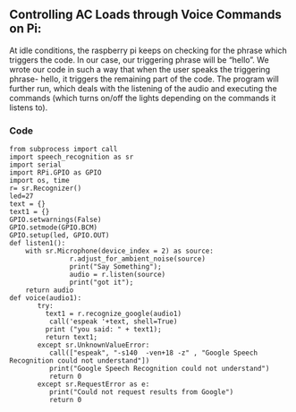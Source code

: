 ## Controlling AC Loads through Voice Commands on Pi:

At idle conditions, the raspberry pi keeps on checking for the phrase which triggers the code. In our case, our triggering phrase will be “hello”. We wrote our code in such a way that when the user speaks the triggering phrase- hello, it triggers the remaining part of the code. The program will further run, which deals with the listening of the audio and executing the commands (which turns on/off the lights depending on the commands it listens to).

### Code

```
from subprocess import call
import speech_recognition as sr
import serial
import RPi.GPIO as GPIO      
import os, time
r= sr.Recognizer()
led=27
text = {}
text1 = {}
GPIO.setwarnings(False)
GPIO.setmode(GPIO.BCM)
GPIO.setup(led, GPIO.OUT)
def listen1():
    with sr.Microphone(device_index = 2) as source:
               r.adjust_for_ambient_noise(source)
               print("Say Something");
               audio = r.listen(source)
               print("got it");
    return audio
def voice(audio1):
       try: 
         text1 = r.recognize_google(audio1) 
          call('espeak '+text, shell=True) 
         print ("you said: " + text1);
         return text1; 
       except sr.UnknownValueError: 
          call(["espeak", "-s140  -ven+18 -z" , "Google Speech Recognition could not understand"])
          print("Google Speech Recognition could not understand") 
          return 0
       except sr.RequestError as e: 
          print("Could not request results from Google")
          return 0
```          
     

